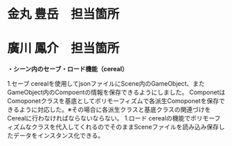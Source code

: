 # 金丸 豊岳　担当箇所


# 廣川 鳳介　担当箇所
**・シーン内のセーブ・ロード機能（cereal）**

1.セーブ
cerealを使用してjsonファイルにScene内のGameObject、またGameObject内のCompoentの情報を保存できるようにしました。
ComponetはComoponetクラスを基底としてポリモーフィズムで各派生Comoponetを保存できるように対応した。※その場合に各派生クラスと基底クラスの関連づけをCerealに行わなければならないならない。
1.ロード
cerealの機能でポリモーフィズムなクラスを代入してくれるのでそのままSceneファイルを読み込み保存したデータをインスタンス化できる。
